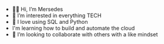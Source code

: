 - 👋🏾 Hi, I’m Mersedes
- 👀 I’m interested in everything TECH
- 🌱 I love using SQL and Python
- I'm learning how to build and automate the cloud
- 💞️ I’m looking to collaborate with others with a like mindset

<!---
hendersonmersedes/hendersonmersedes is a ✨ special ✨ repository because its `README.md` (this file) appears on your GitHub profile.
You can click the Preview link to take a look at your changes.
--->
